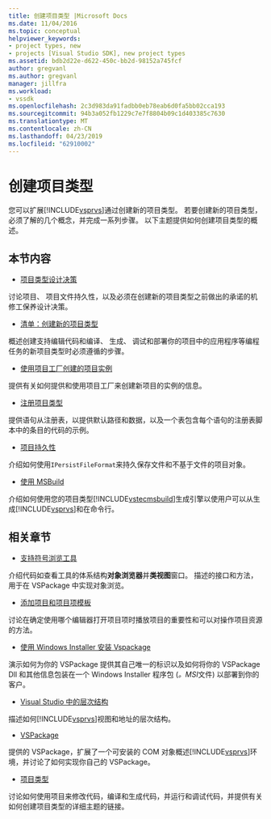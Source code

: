 ```yaml
---
title: 创建项目类型 |Microsoft Docs
ms.date: 11/04/2016
ms.topic: conceptual
helpviewer_keywords:
- project types, new
- projects [Visual Studio SDK], new project types
ms.assetid: bdb2d22e-d622-450c-bb2d-98152a745fcf
author: gregvanl
ms.author: gregvanl
manager: jillfra
ms.workload:
- vssdk
ms.openlocfilehash: 2c3d983da91fadbb0eb78eab6d0fa5bb02cca193
ms.sourcegitcommit: 94b3a052fb1229c7e7f8804b09c1d403385c7630
ms.translationtype: MT
ms.contentlocale: zh-CN
ms.lasthandoff: 04/23/2019
ms.locfileid: "62910002"
---
```

# <a name="create-project-types"></a>创建项目类型
您可以扩展[!INCLUDE[vsprvs](../../code-quality/includes/vsprvs_md.md)]通过创建新的项目类型。 若要创建新的项目类型，必须了解的几个概念，并完成一系列步骤。 以下主题提供如何创建项目类型的概述。

## <a name="in-this-section"></a>本节内容
- [项目类型设计决策](../../extensibility/internals/project-type-design-decisions.md)

 讨论项目、 项目文件持久性，以及必须在创建新的项目类型之前做出的承诺的机修工保养设计决策。

- [清单：创建新的项目类型](../../extensibility/internals/checklist-creating-new-project-types.md)

 概述创建支持编辑代码和编译、 生成、 调试和部署你的项目中的应用程序等编程任务的新项目类型时必须遵循的步骤。

- [使用项目工厂创建的项目实例](../../extensibility/internals/creating-project-instances-by-using-project-factories.md)

 提供有关如何提供和使用项目工厂来创建新项目的实例的信息。

- [注册项目类型](../../extensibility/internals/registering-a-project-type.md)

 提供语句从注册表，以提供默认路径和数据，以及一个表包含每个语句的注册表脚本中的条目的代码的示例。

- [项目持久性](../../extensibility/internals/project-persistence.md)

 介绍如何使用`IPersistFileFormat`来持久保存文件和不基于文件的项目对象。

- [使用 MSBuild](../../extensibility/internals/using-msbuild.md)

 介绍如何使用您的项目类型[!INCLUDE[vstecmsbuild](../../extensibility/internals/includes/vstecmsbuild_md.md)]生成引擎以使用户可以从生成[!INCLUDE[vsprvs](../../code-quality/includes/vsprvs_md.md)]和在命令行。

## <a name="related-sections"></a>相关章节
- [支持符号浏览工具](../../extensibility/internals/supporting-symbol-browsing-tools.md)

 介绍代码如查看工具的体系结构**对象浏览器**并**类视图**窗口。 描述的接口和方法，用于在 VSPackage 中实现对象浏览。

- [添加项目和项目项模板](../../extensibility/internals/adding-project-and-project-item-templates.md)

 讨论在确定使用哪个编辑器打开项目项时播放项目的重要性和可以对操作项目资源的方法。

- [使用 Windows Installer 安装 Vspackage](../../extensibility/internals/installing-vspackages-with-windows-installer.md)

 演示如何为你的 VSPackage 提供其自己唯一的标识以及如何将你的 VSPackage Dll 和其他信息包装在一个 Windows Installer 程序包 (*。MSI*文件) 以部署到你的客户。

- [Visual Studio 中的层次结构](../../extensibility/internals/hierarchies-in-visual-studio.md)

 描述如何[!INCLUDE[vsprvs](../../code-quality/includes/vsprvs_md.md)]视图和地址的层次结构。

- [VSPackage](../../extensibility/internals/vspackages.md)

 提供的 VSPackage，扩展了一个可安装的 COM 对象概述[!INCLUDE[vsprvs](../../code-quality/includes/vsprvs_md.md)]环境，并讨论了如何实现你自己的 VSPackage。

- [项目类型](../../extensibility/internals/project-types.md)

 讨论如何使用项目来修改代码，编译和生成代码，并运行和调试代码，并提供有关如何创建项目类型的详细主题的链接。